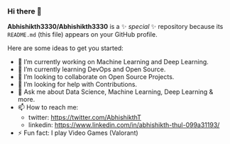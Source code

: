 ### Hi there 👋


**Abhishikth3330/Abhishikth3330** is a ✨ _special_ ✨ repository because its `README.md` (this file) appears on your GitHub profile.

Here are some ideas to get you started:

- 🔭 I’m currently working on Machine Learning and Deep Learning.
- 🌱 I’m currently learning DevOps and Open Source.
- 👯 I’m looking to collaborate on Open Source Projects.
- 🤔 I’m looking for help with Contributions.
- 💬 Ask me about Data Science, Machine Learning, Deep Learning & more.
- 📫 How to reach me: 
    - twitter: https://twitter.com/AbhishikthT
    - linkedin: https://www.linkedin.com/in/abhishikth-thul-099a31193/
- ⚡ Fun fact: I play Video Games (Valorant)
